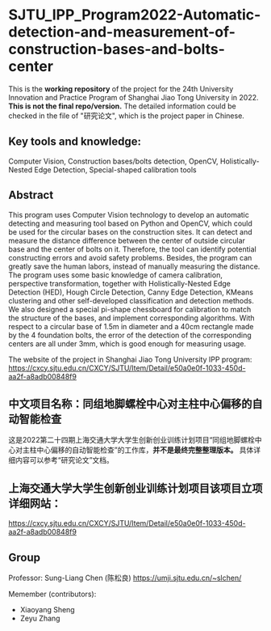 # SJTU_IPP_Program2022-Automatic-detection-and-measurement-of-construction-bases-and-bolts-center

This is the **working repository** of the project for the 24th University Innovation and Practice Program of Shanghai Jiao Tong University in 2022. **This is not the final repo/version.** 
The detailed information could be checked in the file of "研究论文", which is the project paper in Chinese.

## Key tools and knowledge:
Computer Vision, Construction bases/bolts detection, OpenCV, Holistically-Nested Edge Detection, Special-shaped calibration tools
## Abstract
This program uses Computer Vision technology to develop an automatic detecting and measuring tool based on Python and OpenCV, which could be used for the circular bases on the construction sites. It can detect and measure the distance difference between the center of outside circular base and the center of bolts on it. Therefore, the tool can identify potential constructing errors and avoid safety problems. Besides, the program can greatly save the human labors, instead of manually measuring the distance. The program uses some basic knowledge of camera calibration, perspective transformation, together with Holistically-Nested Edge Detection (HED), Hough Circle Detection, Canny Edge Detection, KMeans clustering and other self-developed classification and detection methods. We also designed a special pi-shape chessboard for calibration to match the structure of the bases, and implement corresponding algorithms. With respect to a circular base of 1.5m in diameter and a 40cm rectangle made by the 4 foundation bolts, the error of the detection of the corresponding centers are all under 3mm, which is good enough for measuring usage.

The website of the project in Shanghai Jiao Tong University IPP program: 
<https://cxcy.sjtu.edu.cn/CXCY/SJTU/Item/Detail/e50a0e0f-1033-450d-aa2f-a8adb00848f9>

## 中文项目名称：同组地脚螺栓中心对主柱中心偏移的自动智能检查

这是2022第二十四期上海交通大学大学生创新创业训练计划项目“同组地脚螺栓中心对主柱中心偏移的自动智能检查”的工作库，**并不是最终完整整理版本。** 具体详细内容可以参考“研究论文”文档。

## 上海交通大学大学生创新创业训练计划项目该项目立项详细网站：
<https://cxcy.sjtu.edu.cn/CXCY/SJTU/Item/Detail/e50a0e0f-1033-450d-aa2f-a8adb00848f9>

## Group

Professor: Sung-Liang Chen (陈松良)
<https://umji.sjtu.edu.cn/~slchen/>

Memember (contributors):

- Xiaoyang Sheng 
- Zeyu Zhang


